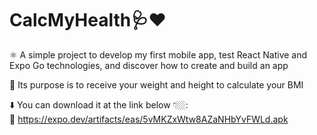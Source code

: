 # CalcMyHealth🩺❤️

⚛️ A simple project to develop my first mobile app, test React Native and Expo Go technologies, and discover how to create and build an app

🎯 Its purpose is to receive your weight and height to calculate your BMI

⬇️ You can download it at the link below 👇🏼:  
🔗 https://expo.dev/artifacts/eas/5vMKZxWtw8AZaNHbYvFWLd.apk
